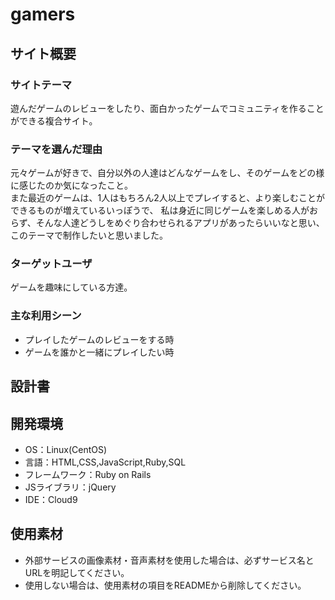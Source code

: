 # gamers

## サイト概要
### サイトテーマ
遊んだゲームのレビューをしたり、面白かったゲームでコミュニティを作ることができる複合サイト。

### テーマを選んだ理由
元々ゲームが好きで、自分以外の人達はどんなゲームをし、そのゲームをどの様に感じたのか気になったこと。  
また最近のゲームは、1人はもちろん2人以上でプレイすると、より楽しむことができるものが増えているいっぽうで、
私は身近に同じゲームを楽しめる人がおらず、そんな人達どうしをめぐり合わせられるアプリがあったらいいなと思い、
このテーマで制作したいと思いました。

### ターゲットユーザ
ゲームを趣味にしている方達。

### 主な利用シーン
- プレイしたゲームのレビューをする時
- ゲームを誰かと一緒にプレイしたい時

## 設計書

## 開発環境
- OS：Linux(CentOS)
- 言語：HTML,CSS,JavaScript,Ruby,SQL
- フレームワーク：Ruby on Rails
- JSライブラリ：jQuery
- IDE：Cloud9

## 使用素材
- 外部サービスの画像素材・音声素材を使用した場合は、必ずサービス名とURLを明記してください。
- 使用しない場合は、使用素材の項目をREADMEから削除してください。